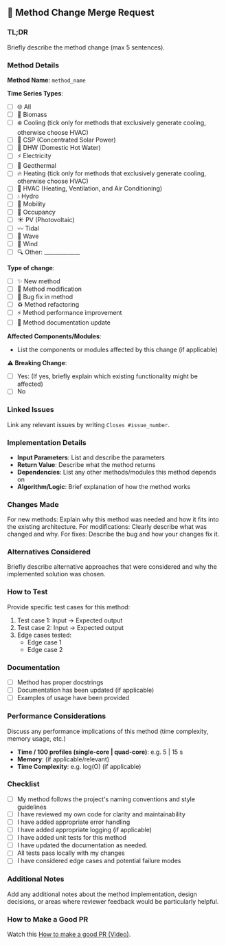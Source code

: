 <!-- .gitlab/merge_requests_templates/Method_Merge_Request.md -->

## 🔀 Method Change Merge Request

### TL;DR
Briefly describe the method change (max 5 sentences).

### Method Details
**Method Name**: `method_name`

**Time Series Types**:
- [ ] 🌐 All
- [ ] 🌱 Biomass
- [ ] ❄️ Cooling (tick only for methods that exclusively generate cooling, otherwise choose HVAC)
- [ ] 🔆 CSP (Concentrated Solar Power)
- [ ] 🚿 DHW (Domestic Hot Water)
- [ ] ⚡ Electricity
- [ ] 🌋 Geothermal
- [ ] 🔥 Heating (tick only for methods that exclusively generate cooling, otherwise choose HVAC)
- [ ] 🏢 HVAC (Heating, Ventilation, and Air Conditioning)
- [ ] 💧 Hydro
- [ ] 🚗 Mobility
- [ ] 👥 Occupancy
- [ ] ☀️ PV (Photovoltaic)
- [ ] 〰️ Tidal
- [ ] 🌊 Wave
- [ ] 💨 Wind
- [ ] 🔍 Other: _____________

**Type of change**:
- [ ] ✨ New method
- [ ] 🔄 Method modification
- [ ] 🐛 Bug fix in method
- [ ] ♻️ Method refactoring
- [ ] ⚡ Method performance improvement
- [ ] 📝 Method documentation update

**Affected Components/Modules**: 
- List the components or modules affected by this change (if applicable)

**⚠️ Breaking Change**: 
- [ ] Yes: (If yes, briefly explain which existing functionality might be affected)
- [ ] No

### Linked Issues
Link any relevant issues by writing `Closes #issue_number`.

### Implementation Details
- **Input Parameters**: List and describe the parameters
- **Return Value**: Describe what the method returns
- **Dependencies**: List any other methods/modules this method depends on
- **Algorithm/Logic**: Brief explanation of how the method works

### Changes Made
For new methods: Explain why this method was needed and how it fits into the existing architecture.
For modifications: Clearly describe what was changed and why.
For fixes: Describe the bug and how your changes fix it.

### Alternatives Considered
Briefly describe alternative approaches that were considered and why the implemented solution was chosen.

### How to Test
Provide specific test cases for this method:
1. Test case 1: Input → Expected output
2. Test case 2: Input → Expected output
3. Edge cases tested:
   - Edge case 1
   - Edge case 2

### Documentation
- [ ] Method has proper docstrings
- [ ] Documentation has been updated (if applicable)
- [ ] Examples of usage have been provided

### Performance Considerations
Discuss any performance implications of this method (time complexity, memory usage, etc.)
- **Time / 100 profiles (single-core | quad-core)**: e.g. 5 | 15 s
- **Memory**: (if applicable/relevant)
- **Time Complexity**: e.g. log(O) (if applicable)

### Checklist
- [ ] My method follows the project's naming conventions and style guidelines
- [ ] I have reviewed my own code for clarity and maintainability
- [ ] I have added appropriate error handling
- [ ] I have added appropriate logging (if applicable)
- [ ] I have added unit tests for this method
- [ ] I have updated the documentation as needed.
- [ ] All tests pass locally with my changes
- [ ] I have considered edge cases and potential failure modes

### Additional Notes
Add any additional notes about the method implementation, design decisions, or areas where reviewer feedback would be particularly helpful.

### How to Make a Good PR
Watch this [How to make a good PR (Video)](https://www.youtube.com/watch?v=_HedItVFr5M).

